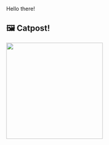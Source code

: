 Hello there!



## 🖼️ Catpost!

<sub>
    <img src="https://cdn2.thecatapi.com/images/c7c.jpg" height="256">
</sub>

